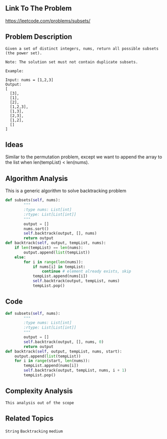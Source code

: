 ## Link To The Problem 
https://leetcode.com/problems/subsets/

## Problem Description

```
Given a set of distinct integers, nums, return all possible subsets (the power set).

Note: The solution set must not contain duplicate subsets.

Example:

Input: nums = [1,2,3]
Output:
[
  [3],
  [1],
  [2],
  [1,2,3],
  [1,3],
  [2,3],
  [1,2],
  []
]

```

## Ideas

Similar to the permutation problem, except we want to append the array to the list when 
len(tempList) < len(nums). 

## Algorithm Analysis

This is a generic algorithm to solve backtracking problem
```py
def subsets(self, nums):
        """
        :type nums: List[int]
        :rtype: List[List[int]]
        """
        output = []
        nums.sort() 
        self.backtrack(output, [], nums)
        return output
def backtrack(self, output, tempList, nums):
    if len(tempList) == len(nums):
        output.append(list(tempList))
    else:
        for i in range(len(nums)):
            if nums[i] in tempList:
                continue # element already exists, skip
            tempList.append(nums[i]) 
            self.backtrack(output, tempList, nums)
            tempList.pop() 
```

## Code

```py
def subsets(self, nums):
        """
        :type nums: List[int]
        :rtype: List[List[int]]
        """
        output = []
        self.backtrack(output, [], nums, 0)
        return output
def backtrack(self, output, tempList, nums, start):
    output.append(list(tempList))
    for i in range(start, len(nums)):
        tempList.append(nums[i]) 
        self.backtrack(output, tempList, nums, i + 1)
        tempList.pop() 
```

## Complexity Analysis
```
This analysis out of the scope
```
## Related Topics
```String``` ```Backtracking``` ```medium```




